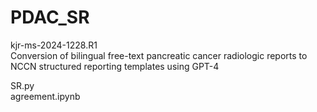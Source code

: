 # PDAC_SR
kjr-ms-2024-1228.R1  
Conversion of bilingual free-text pancreatic cancer radiologic reports to NCCN structured reporting templates using GPT-4  

SR.py  
agreement.ipynb  
